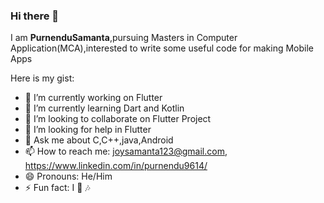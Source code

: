 ### Hi there 👋

I am **PurnenduSamanta**,pursuing Masters in Computer Application(MCA),interested to write some useful code for making Mobile Apps

Here is my gist:

- 🔭 I’m currently working on Flutter
- 🌱 I’m currently learning Dart and Kotlin
- 👯 I’m looking to collaborate on Flutter Project
- 🤔 I’m looking for help in  Flutter 
- 💬 Ask me about C,C++,java,Android
- 📫 How to reach me: joysamanta123@gmail.com, https://www.linkedin.com/in/purnendu9614/
- 😄 Pronouns: He/Him
- ⚡ Fun fact: I 💖 🎶

